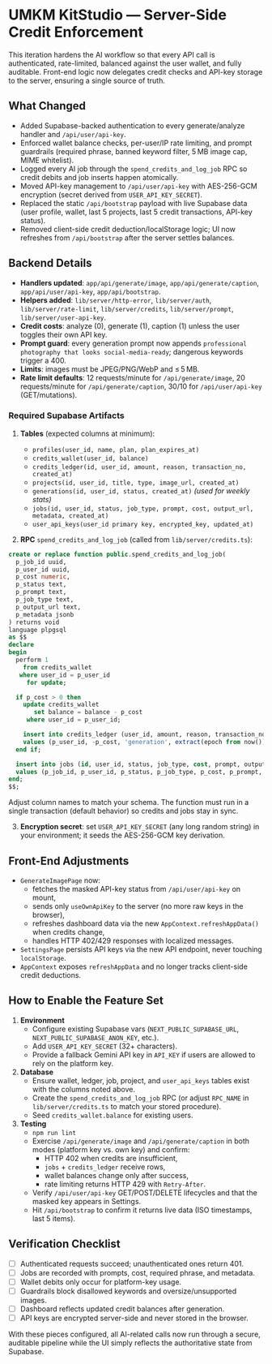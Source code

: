 # UMKM KitStudio — Server-Side Credit Enforcement

This iteration hardens the AI workflow so that every API call is authenticated, rate-limited, balanced against the user wallet, and fully auditable. Front-end logic now delegates credit checks and API-key storage to the server, ensuring a single source of truth.

## What Changed
- Added Supabase-backed authentication to every generate/analyze handler and `/api/user/api-key`.
- Enforced wallet balance checks, per-user/IP rate limiting, and prompt guardrails (required phrase, banned keyword filter, 5 MB image cap, MIME whitelist).
- Logged every AI job through the `spend_credits_and_log_job` RPC so credit debits and job inserts happen atomically.
- Moved API-key management to `/api/user/api-key` with AES-256-GCM encryption (secret derived from `USER_API_KEY_SECRET`).
- Replaced the static `/api/bootstrap` payload with live Supabase data (user profile, wallet, last 5 projects, last 5 credit transactions, API-key status).
- Removed client-side credit deduction/localStorage logic; UI now refreshes from `/api/bootstrap` after the server settles balances.

## Backend Details
- **Handlers updated**: `app/api/generate/image`, `app/api/generate/caption`, `app/api/user/api-key`, `app/api/bootstrap`.
- **Helpers added**: `lib/server/http-error`, `lib/server/auth`, `lib/server/rate-limit`, `lib/server/credits`, `lib/server/prompt`, `lib/server/user-api-key`.
- **Credit costs**: analyze (0), generate (1), caption (1) unless the user toggles their own API key.
- **Prompt guard**: every generation prompt now appends `professional photography that looks social-media-ready`; dangerous keywords trigger a 400.
- **Limits**: images must be JPEG/PNG/WebP and ≤ 5 MB.
- **Rate limit defaults**: 12 requests/minute for `/api/generate/image`, 20 requests/minute for `/api/generate/caption`, 30/10 for `/api/user/api-key` (GET/mutations).

### Required Supabase Artifacts
1. **Tables** (expected columns at minimum):
   - `profiles(user_id, name, plan, plan_expires_at)`
   - `credits_wallet(user_id, balance)`
   - `credits_ledger(id, user_id, amount, reason, transaction_no, created_at)`
   - `projects(id, user_id, title, type, image_url, created_at)`
   - `generations(id, user_id, status, created_at)` *(used for weekly stats)*
   - `jobs(id, user_id, status, job_type, prompt, cost, output_url, metadata, created_at)`
   - `user_api_keys(user_id primary key, encrypted_key, updated_at)`

2. **RPC** `spend_credits_and_log_job` (called from `lib/server/credits.ts`):
```sql
create or replace function public.spend_credits_and_log_job(
  p_job_id uuid,
  p_user_id uuid,
  p_cost numeric,
  p_status text,
  p_prompt text,
  p_job_type text,
  p_output_url text,
  p_metadata jsonb
) returns void
language plpgsql
as $$
declare
begin
  perform 1
    from credits_wallet
   where user_id = p_user_id
     for update;

  if p_cost > 0 then
    update credits_wallet
       set balance = balance - p_cost
     where user_id = p_user_id;

    insert into credits_ledger (user_id, amount, reason, transaction_no)
    values (p_user_id, -p_cost, 'generation', extract(epoch from now()));
  end if;

  insert into jobs (id, user_id, status, job_type, cost, prompt, output_url, metadata)
  values (p_job_id, p_user_id, p_status, p_job_type, p_cost, p_prompt, p_output_url, p_metadata);
end;
$$;
```
Adjust column names to match your schema. The function must run in a single transaction (default behavior) so credits and jobs stay in sync.

3. **Encryption secret**: set `USER_API_KEY_SECRET` (any long random string) in your environment; it seeds the AES-256-GCM key derivation.

## Front-End Adjustments
- `GenerateImagePage` now:
  - fetches the masked API-key status from `/api/user/api-key` on mount,
  - sends only `useOwnApiKey` to the server (no more raw keys in the browser),
  - refreshes dashboard data via the new `AppContext.refreshAppData()` when credits change,
  - handles HTTP 402/429 responses with localized messages.
- `SettingsPage` persists API keys via the new API endpoint, never touching `localStorage`.
- `AppContext` exposes `refreshAppData` and no longer tracks client-side credit deductions.

## How to Enable the Feature Set
1. **Environment**
   - Configure existing Supabase vars (`NEXT_PUBLIC_SUPABASE_URL`, `NEXT_PUBLIC_SUPABASE_ANON_KEY`, etc.).
   - Add `USER_API_KEY_SECRET` (32+ characters).
   - Provide a fallback Gemini API key in `API_KEY` if users are allowed to rely on the platform key.
2. **Database**
   - Ensure wallet, ledger, job, project, and `user_api_keys` tables exist with the columns noted above.
   - Create the `spend_credits_and_log_job` RPC (or adjust `RPC_NAME` in `lib/server/credits.ts` to match your stored procedure).
   - Seed `credits_wallet.balance` for existing users.
3. **Testing**
   - `npm run lint`
   - Exercise `/api/generate/image` and `/api/generate/caption` in both modes (platform key vs. own key) and confirm:
     - HTTP 402 when credits are insufficient,
     - `jobs` + `credits_ledger` receive rows,
     - wallet balances change only after success,
     - rate limiting returns HTTP 429 with `Retry-After`.
   - Verify `/api/user/api-key` GET/POST/DELETE lifecycles and that the masked key appears in Settings.
   - Hit `/api/bootstrap` to confirm it returns live data (ISO timestamps, last 5 items).

## Verification Checklist
- [ ] Authenticated requests succeed; unauthenticated ones return 401.
- [ ] Jobs are recorded with prompts, cost, required phrase, and metadata.
- [ ] Wallet debits only occur for platform-key usage.
- [ ] Guardrails block disallowed keywords and oversize/unsupported images.
- [ ] Dashboard reflects updated credit balances after generation.
- [ ] API keys are encrypted server-side and never stored in the browser.

With these pieces configured, all AI-related calls now run through a secure, auditable pipeline while the UI simply reflects the authoritative state from Supabase.